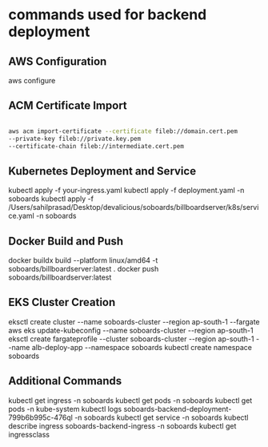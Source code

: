 # commands used for backend deployment

## AWS Configuration

aws configure

## ACM Certificate Import

```bash

aws acm import-certificate --certificate fileb://domain.cert.pem
--private-key fileb://private.key.pem
--certificate-chain fileb://intermediate.cert.pem
```

## Kubernetes Deployment and Service

kubectl apply -f your-ingress.yaml
kubectl apply -f deployment.yaml -n soboards
kubectl apply -f /Users/sahilprasad/Desktop/devalicious/soboards/billboardserver/k8s/service.yaml -n soboards

## Docker Build and Push

docker buildx build --platform linux/amd64 -t soboards/billboardserver:latest .
docker push soboards/billboardserver:latest

## EKS Cluster Creation

eksctl create cluster --name soboards-cluster --region ap-south-1 --fargate
aws eks update-kubeconfig --name soboards-cluster --region ap-south-1
eksctl create fargateprofile --cluster soboards-cluster --region ap-south-1 --name alb-deploy-app --namespace soboards
kubectl create namespace soboards

## Additional Commands

kubectl get ingress -n soboards
kubectl get pods -n soboards
kubectl get pods -n kube-system
kubectl logs soboards-backend-deployment-799b6b995c-476ql -n soboards
kubectl get service -n soboards
kubectl describe ingress soboards-backend-ingress -n soboards
kubectl get ingressclass

